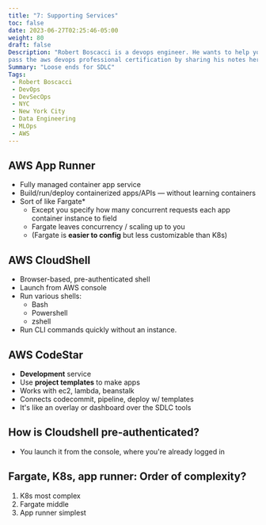 ```yaml
---
title: "7: Supporting Services"
toc: false
date: 2023-06-27T02:25:46-05:00
weight: 80
draft: false
Description: "Robert Boscacci is a devops engineer. He wants to help you \
pass the aws devops professional certification by sharing his notes here." # Keep to 150-160 chars
Summary: "Loose ends for SDLC"
Tags:
 - Robert Boscacci
 - DevOps
 - DevSecOps
 - NYC
 - New York City
 - Data Engineering
 - MLOps
 - AWS
---
```


## AWS App Runner
* Fully managed container app service
* Build/run/deploy containerized apps/APIs — without learning containers
* Sort of like Fargate*
	* Except you specify how many concurrent requests each app container instance to field
	* Fargate leaves concurrency / scaling up to you
	* (Fargate is __easier to config__ but less customizable than K8s)

## AWS CloudShell
* Browser-based, pre-authenticated shell
* Launch from AWS console
* Run various shells:
	- Bash
	- Powershell
	- zshell
* Run CLI commands quickly without an instance.

## AWS CodeStar
* __Development__ service
* Use __project templates__ to make apps
* Works with ec2, lambda, beanstalk
* Connects codecommit, pipeline, deploy w/ templates
* It's like an overlay or dashboard over the SDLC tools

## How is Cloudshell pre-authenticated?
* You launch it from the console, where you're already logged in

## Fargate, K8s, app runner: Order of complexity?
1. K8s most complex
2. Fargate middle
3. App runner simplest